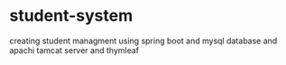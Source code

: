 # student-system
creating student managment using spring boot and mysql database and apachi tamcat server and thymleaf
